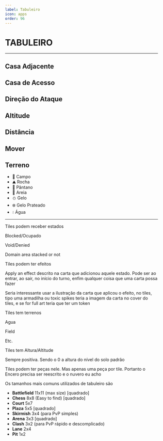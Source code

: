 ```yaml
---
label: Tabuleiro
icon: apps
order: 96
---
```


# TABULEIRO

---

## Casa Adjacente

## Casa de Acesso

## Direção do Ataque

## Altitude

## Distância

## Mover

## Terreno

* 🌾 Campo
* ⛰️ Rocha
* 🌿 Pântano
* 🌵 Areia
* ⛄ Gelo
* ❄️ Gelo Prateado
* 💧 Água

---





Tiles podem receber estados

Blocked/Ocupado

Void/Denied

Domain area stacked or not

Tiles podem ter efeitos

Apply an effect descrito na carta que adicionou aquele estado. Pode ser ao entrar, ao sair, no início do turno, enfim qualquer coisa que uma carta possa fazer

Seria interessante usar a ilustração da carta que aplicou o efeito, no tiles, tipo uma armadilha ou toxic spikes teria a imagem da carta no cover do tiles, e se for full art teria que ter um token

Tiles tem terrenos

Agua

Field

Etc.

Tiles tem Altura/Altitude

Sempre positiva. Sendo o 0 a altura do nível do solo padrão

Tiles podem ter peças nele. Mas apenas uma peça por tile. Portanto o Encero precisa ser reescrito e o nuvero eu acho

Os tamanhos mais comuns utilizados de tabuleiro são

- **Battlefield** 11x11 (max size) [quadrado]
- **Chess** 8x8 (Easy to find) [quadrado]
- **Court** 5x7
- **Plaza** 5x5 [quadrado]
- **Skirmish** 3x4 (para PvP simples)
- **Arena** 3x3 [quadrado]
- **Clash** 3x2 (para PvP rápido e descomplicado)
- **Lane** 2x4
- **Pit** 1x2